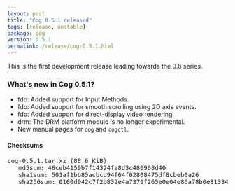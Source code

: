 ```yaml
---
layout: post
title: "Cog 0.5.1 released"
tags: [release, unstable]
package: cog
version: 0.5.1
permalink: /release/cog-0.5.1.html
---
```


This is the first development release leading towards the 0.6 series.

### What's new in Cog 0.5.1?

- fdo: Added support for Input Methods.
- fdo: Added support for smooth scrolling using 2D axis events.
- fdo: Added support for direct-display video rendering.
- drm: The DRM platform module is no longer experimental.
- New manual pages for `cog` and `cogctl`.

#### Checksums

<pre>
cog-0.5.1.tar.xz (88.6 KiB)
   md5sum: 48ceb4159b7f14324fa8d3c480968d40
   sha1sum: 501af1bb85acbcd94f64f02808475df8cbeb0a26
   sha256sum: 0160d942c7f2b832e4a7379f265e0e04e86a78b0e813340c36d029f98b74179e
</pre>
